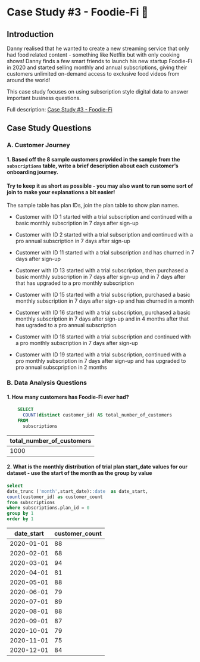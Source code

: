 # Case Study #3 - Foodie-Fi :avocado: 

## Introduction

Danny realised that he wanted to create a new streaming service that only had food related content - something like Netflix but with only cooking shows!
Danny finds a few smart friends to launch his new startup Foodie-Fi in 2020 and started selling monthly and annual subscriptions, giving their customers unlimited on-demand access to exclusive food videos from around the world!

This case study focuses on using subscription style digital data to answer important business questions.

Full description: [Case Study #3 - Foodie-Fi](https://8weeksqlchallenge.com/case-study-3/)

## Case Study Questions

### A. Customer Journey

#### 1. Based off the 8 sample customers provided in the sample from the `subscriptions` table, write a brief description about each customer’s onboarding journey.
#### Try to keep it as short as possible - you may also want to run some sort of join to make your explanations a bit easier!

The sample table has plan IDs, join the plan table to show plan names.

- Customer with ID 1 started with a trial subscription and continued with a basic monthly subscription in 7 days after sign-up

- Customer with ID 2 started with a trial subscription and continued with a pro annual subscription in 7 days after sign-up

- Customer with ID 11 started with a trial subscription and has churned in 7 days after sign-up

- Customer with ID 13 started with a trial subscription, then purchased a basic monthly subscription in 7 days after sign-up and in 7 days after that has upgraded to a pro monthly subscription

- Customer with ID 15 started with a trial subscription, purchased a basic monthly subscription in 7 days after sign-up and has churned in a month

- Customer with ID 16 started with a trial subscription, purchased a basic monthly subscription in 7 days after sign-up and in 4 months after that has ugraded to a pro annual subscription

- Customer with ID 18 started with a trial subscription and continued with a pro monthly subscription in 7 days after sign-up

- Customer with ID 19 started with a trial subscription, continued with a pro monthly subscription in 7 days after sign-up and has upgraded to pro annual subscpription in 2 months

### B. Data Analysis Questions

#### 1. How many customers has Foodie-Fi ever had?

````sql
    SELECT
      COUNT(distinct customer_id) AS total_number_of_customers
    FROM
      subscriptions
````

| total_number_of_customers |
| ------------------------- |
| 1000                      |

#### 2. What is the monthly distribution of trial plan start_date values for our dataset - use the start of the month as the group by value
````sql
select 
date_trunc ('month',start_date)::date  as date_start,
count(customer_id) as customer_count
from subscriptions 
where subscriptions.plan_id = 0
group by 1
order by 1
````
| date_start |  customer_count      |
| ---------- |  ------------------- |
| 2020-01-01 |  88                  |
| 2020-02-01 |  68                  |
| 2020-03-01 |  94                  |
| 2020-04-01 |  81                  |
| 2020-05-01 |  88                  |
| 2020-06-01 |  79                  |
| 2020-07-01 |  89                  |
| 2020-08-01 |  88                  |
| 2020-09-01 |  87                  |
| 2020-10-01 |  79                  |
| 2020-11-01 |  75                  |
| 2020-12-01 |  84                  |
